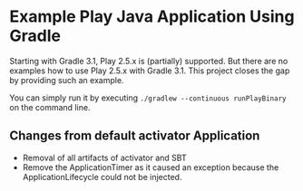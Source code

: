 # Example Play Java Application Using Gradle

Starting with Gradle 3.1, Play 2.5.x is (partially) supported. 
But there are no examples how to use Play 2.5.x with Gradle 3.1.
This project closes the gap by providing such an example. 

You can simply run it by executing `./gradlew --continuous runPlayBinary` on the command line.

## Changes from default activator Application

- Removal of all artifacts of activator and SBT
- Remove the ApplicationTimer as it caused an exception because the ApplicationLifecycle could not be injected.
